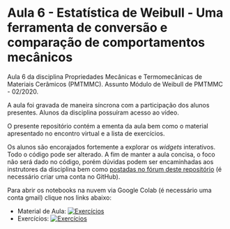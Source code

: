 # Aula 6 - Estatística de Weibull - Uma ferramenta de conversão e comparação de comportamentos mecânicos
Aula 6 da disciplina Propriedades Mecânicas e Termomecânicas de Materiais Cerâmicos (PMTMMC). Assunto Módulo de Weibull de PMTMMC - 02/2020.

A aula foi gravada de maneira síncrona com a participação dos alunos presentes.
Alunos da disciplina possuíram acesso ao vídeo.

O presente repositório contém a ementa da aula bem como o material apresentado no encontro virtual e a lista de exercícios.

Os alunos são encorajados fortemente a explorar os *widgets* interativos.
Todo o código pode ser alterado. A fim de manter a aula concisa, o foco não será dado no código, porém dúvidas podem ser encaminhadas aos instrutores da disciplina bem como [postadas no fórum deste repositório](https://github.com/MuriloHMoreira/PMTMMC-01-2020-ENPE/issues/new) (é necessário criar uma conta no GitHub).

Para abrir os notebooks na nuvem via Google Colab (é necessário uma conta gmail) clique nos links abaixo:
- Material de Aula: [![Exercícios](https://colab.research.google.com/assets/colab-badge.svg)](https://colab.research.google.com/github/MuriloHMoreira/PMTMMC-01-2020-ENPE/blob/master/Exercícios.ipynb) 
- Exercícios: [![Exercícios](https://colab.research.google.com/assets/colab-badge.svg)](https://colab.research.google.com/github/MuriloHMoreira/PMTMMC-01-2020-ENPE/blob/master/Exercícios.ipynb) 
